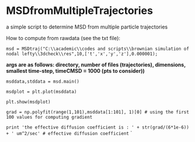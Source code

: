 # MSDfromMultipleTrajectories
a simple script to determine MSD from multiple particle trajectories

How to compute from rawdata (see the txt file):

`msd = MSDtraj("C:\\academic\\codes and scripts\\brownian simulation of nodal lefty\\3dcheck\\res",10,['t','x','y','z'],0.000001);`

**args are as follows: directory, number of files (trajectories), dimensions, smallest time-step, timeCMSD = 1000 (pts to consider))**

`msddata,stddata = msd.main()`

`msdplot = plt.plot(msddata)`

`plt.show(msdplot)`

`grad = np.polyfit(range(1,101),msddata[1:101], 1)[0] # using the first 100 values for computing gradient`

`print 'the effective diffusion coefficient is : ' + str(grad/(6*1e-6)) + ' um^2/sec' # effective diffusion coefficient`
`
